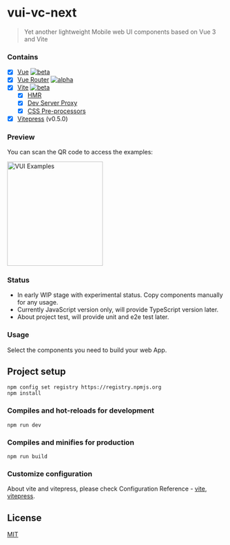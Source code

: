 # vui-vc-next

> Yet another lightweight Mobile web UI components based on Vue 3 and Vite

### Contains

- [x] [Vue](https://v3.vuejs.org/) [![beta](https://img.shields.io/npm/v/vue/next.svg)](https://www.npmjs.com/package/vue/v/next)
- [x] [Vue Router](https://router.vuejs.org/) [![alpha](https://img.shields.io/npm/v/vue-router/next.svg)](https://www.npmjs.com/package/vue-router/v/next)
- [x] [Vite](https://github.com/vitejs/vite) [![beta](https://img.shields.io/npm/v/vite.svg)](https://www.npmjs.com/package/vite)
  - [x] [HMR](https://github.com/vitejs/vite#hot-module-replacement)
  - [x] [Dev Server Proxy](https://github.com/vitejs/vite#dev-server-proxy)
  - [x] [CSS Pre-processors](https://github.com/vitejs/vite#css-pre-processors)
- [x] [Vitepress](https://github.com/vuejs/vitepress) (v0.5.0)

### Preview

You can scan the QR code to access the examples:

<img src="https://nikoni.top/images/vui-qrcode.png" alt="VUI Examples" width="222" height="242"/>

### Status

- In early WIP stage with experimental status. Copy components manually for any usage.
- Currently JavaScript version only, will provide TypeScript version later.
- About project test, will provide unit and e2e test later.

### Usage

Select the components you need to build your web App.

## Project setup
```
npm config set registry https://registry.npmjs.org
npm install
```

### Compiles and hot-reloads for development
```
npm run dev
```

### Compiles and minifies for production
```
npm run build
```

### Customize configuration

About vite and vitepress, please check Configuration Reference - [vite](https://github.com/vitejs/vite), [vitepress](https://github.com/vuejs/vitepress).

## License

[MIT](https://github.com/bluepower/vui-vc-next/blob/dev/LICENSE)
